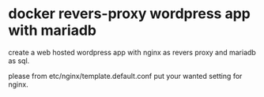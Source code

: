 # docker revers-proxy wordpress app with mariadb
create a web hosted wordpress app with nginx as revers proxy and mariadb as sql.

please from etc/nginx/template.default.conf put your wanted setting for nginx.
